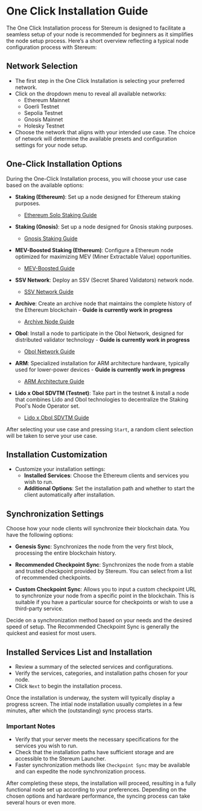 # One Click Installation Guide

The One Click Installation process for Stereum is designed to facilitate a seamless setup of your node is recommended for beginners as it simplifies the node setup process. Here’s a short overview reflecting a typical node configuration process with Stereum:

## Network Selection

- The first step in the One Click Installation is selecting your preferred network.
- Click on the dropdown menu to reveal all available networks:
  - Ethereum Mainnet
  - Goerli Testnet
  - Sepolia Testnet
  - Gnosis Mainnet
  - Holesky Testnet
- Choose the network that aligns with your intended use case. The choice of network will determine the available presets and configuration settings for your node setup.

## One-Click Installation Options

During the One-Click Installation process, you will choose your use case based on the available options:

- **Staking (Ethereum)**: Set up a node designed for Ethereum staking purposes.
  - [Ethereum Solo Staking Guide](../01-use-case-guides/01-staking/00-ethereum/01-ethereum-solo-staking.md)

- **Staking (Gnosis)**: Set up a node designed for Gnosis staking purposes. 
  - [Gnosis Staking Guide](../01-use-case-guides/01-staking/01-gnosis/01-gnosis-staking.md)

- **MEV-Boosted Staking (Ethereum)**: Configure a Ethereum node optimized for maximizing MEV (Miner Extractable Value) opportunities.
  - [MEV-Boosted Guide](../01-use-case-guides/01-staking/00-ethereum/03-ethereum-solo-staking-with-mev-boost.md)

- **SSV Network**: Deploy an SSV (Secret Shared Validators) network node. 
  - [SSV Network Guide](../01-use-case-guides/03-node-operator/ssv-network/01-ssv-network-node-operator.md)

- **Archive**: Create an archive node that maintains the complete history of the Ethereum blockchain - **Guide is currently work in progress**
  - [Archive Node Guide](../02-blockchain-data/01-installation-archive-node.md)

- **Obol**: Install a node to participate in the Obol Network, designed for distributed validator technology - **Guide is currently work in progress**
  - [Obol Network Guide](../01-use-case-guides/01-staking/00-ethereum/04-obol-clustered-ethereum-solo-staking.md)

- **ARM**: Specialized installation for ARM architecture hardware, typically used for lower-power devices - **Guide is currently work in progress**
  - [ARM Architecture Guide](../01-use-case-guides/01-staking/00-ethereum/02-ethereum-solo-staking-on-ARM.md)

- **Lido x Obol SDVTM (Testnet)**: Take part in the testnet & install a node that combines Lido and Obol technologies to decentralize the Staking Pool's Node Operator set. 
  - [Lido x Obol SDVTM Guide](../01-use-case-guides/03-node-operator/lido/01-lido-sdvtm-obol.md)


After selecting your use case and pressing `Start`, a random client selection will be taken to serve your use case.


## Installation Customization

- Customize your installation settings:
  - **Installed Services**: Choose the Ethereum clients and services you wish to run.
  - **Additional Options**: Set the installation path and whether to start the client automatically after installation.

## Synchronization Settings

Choose how your node clients will synchronize their blockchain data. You have the following options:

- **Genesis Sync**: Synchronizes the node from the very first block, processing the entire blockchain history.

- **Recommended Checkpoint Sync**: Synchronizes the node from a stable and trusted checkpoint provided by Stereum. You can select from a list of recommended checkpoints.

- **Custom Checkpoint Sync**: Allows you to input a custom checkpoint URL to synchronize your node from a specific point in the blockchain. This is suitable if you have a particular source for checkpoints or wish to use a third-party service.

Decide on a synchronization method based on your needs and the desired speed of setup. The Recommended Checkpoint Sync is generally the quickest and easiest for most users.

## Installed Services List and Installation

- Review a summary of the selected services and configurations.
- Verify the services, categories, and installation paths chosen for your node.
- Click `Next` to begin the installation process.

Once the installation is underway, the system will typically display a progress screen. The intial node installation usually completes in a few minutes, after which the (outstanding) sync process starts. 

### Important Notes

- Verify that your server meets the necessary specifications for the services you wish to run.
- Check that the installation paths have sufficient storage and are accessible to the Stereum Launcher.
- Faster synchronization methods like `Checkpoint Sync` may be available and can expedite the node synchronization process.

After completing these steps, the installation will proceed, resulting in a fully functional node set up according to your preferences. Depending on the chosen options and hardware performance, the syncing process can take several hours or even more.


